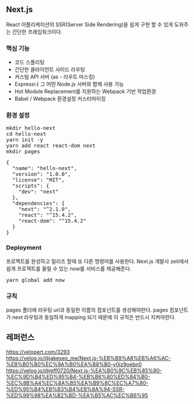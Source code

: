 ## Next.js
React 어플리케이션의 SSR(Server Side Rendering)을 쉽게 구현 할 수 있게 도와주는 간단한 프레임워크이다.

<h3>핵심 기능</h3>
<ul>
  <li>코드 스플리팅</li>
  <li>간단한 클라이언트 사이드 라우팅</li>
  <li>커스텀 API 서버 (as - 라우트 마스킹)</li>
  <li>Express나 그 어떤 Node.js 서버와 함께 사용 가능</li>
  <li>Hot Module Replacement를 지원하는 Webpack 기반 작업환경</li>
  <li>Babel / Webpack 환경설정 커스터마이징</li>
</ul>

<h3>환경 설정</h3>
<pre>
mkdir hello-next
cd hello-next
yarn init -y
yarn add react react-dom next
mkdir pages
</pre>
<pre>
{
  "name": "hello-next",
  "version": "1.0.0",
  "license": "MIT",
  "scripts": {
    "dev": "next"
  },
  "dependencies": {
    "next": "^2.1.0",
    "react": "^15.4.2",
    "react-dom": "^15.4.2"
  }
}
</pre>

<h3>Deployment</h3>

프로젝트를 완성하고 릴리즈 할때 또 다른 명령어를 사용한다. Next.js 개발사 zeit에서 쉽게 프로젝트를 올릴 수 있는 now를 서비스를 제공해준다.
<pre>
yarn global add now
</pre>

<h3>규칙</h3>

pages 폴더에 라우팅 url과 동일한 이름의 컴포넌트를 생성해야한다. pages 컴포넌트가 next 라우팅과 동일하게 mapping 되기 때문에 이 규칙은 반드시 지켜야한다.

## 레퍼런스
<a href="https://velopert.com/3293">https://velopert.com/3293</a><br>
https://velog.io/@jakeseo_me/Next.js-%EB%B9%A8%EB%A6%AC-%EB%B0%B0%EC%9A%B0%EA%B8%B0-y0jz9oebn0<br>
https://velog.io/@jeff0720/Next.js-%EA%B0%9C%EB%85%90-%EC%9D%B4%ED%95%B4-%EB%B6%80%ED%84%B0-%EC%8B%A4%EC%8A%B5%EA%B9%8C%EC%A7%80-%ED%95%B4%EB%B3%B4%EB%8A%94-SSR-%ED%99%98%EA%B2%BD-%EA%B5%AC%EC%B6%95
